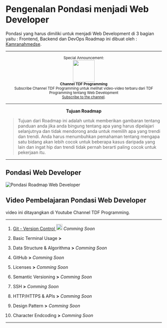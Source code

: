 # Pengenalan Pondasi menjadi Web Developer
Pondasi yang harus dimiliki untuk menjadi Web Development di 3 bagian yaitu : Frontend, Backend dan DevOps
Roadmap ini dibuat oleh : <a href="https://github.com/kamranahmedse">Kamranahmedse</a>.

***

<p align="center">
		<sup>Special Announcement:</sup>
		<br>
		<a href="https://www.youtube.com/c/TDFProgramming">
			<img width="70px" src="https://upload.wikimedia.org/wikipedia/commons/e/e1/YouTube_play_buttom_icon_%282013-2017%29.svg">
		</a>
		<br>
		<sub><b>Channel TDF Programming</b></sub>
		<br>
		<sub>Subscribe Channel TDF Programming untuk melihat video-video terbaru dari TDF Programming tentang Web Development<br><a href="https://www.youtube.com/c/TDFProgramming">Subscribe to the channel</a>.</sub>
</p>

***

<p align="center"><strong>Tujuan Roadmap</strong></p>

> Tujuan dari Roadmap ini adalah untuk memberikan gambaran tentang panduan anda jika anda bingung tentang apa yang harus dipelajari selanjutnya dan tidak mendorong anda untuk memilih apa yang trendi dan trendi. Anda harus menumbuhkan pemahaman tentang mengapa satu bidang akan lebih cocok untuk beberapa kasus daripada yang lain dan ingat hip dan trendi tidak pernah berarti paling cocok untuk pekerjaan itu.
***
## Pondasi Web Developer
![Pondasi Roadmap Web Developer](https://github.com/kamranahmedse/developer-roadmap/blob/master/img/intro.png)

## Video Pembelajaran Pondasi Web Developer
video ini ditayangkan di Youtube Channel TDF Programming.
***
1. <a href="https://www.youtube.com/watch?v=8QSgCeD10FY&list=PL6wCUclraERJPVh0BPxAUAIOFG9SZKyDT">Git - Version Control <img width="20px" src="https://lh3.googleusercontent.com/a-/AOh14Giuz9_HZDSXXlSWWGjNH09X4jckVFRF4Uzw13aj=s600-k-no-rp-mo"></a> *Comming Soon*
2. Basic Terminal Usage **>**

3. Data Structure & Algorithma **>** *Comming Soon*
4. GitHub **>** *Comming Soon*
5. Licenses **>** *Comming Soon*
6. Semantic Versioning **>** *Comming Soon*
7. SSH **>** *Comming Soon*
8. HTTP/HTTPS & APIs **>** *Comming Soon*
9. Design Pattern **>** *Comming Soon*
10. Character Endcoding **>** *Comming Soon*

***
 

